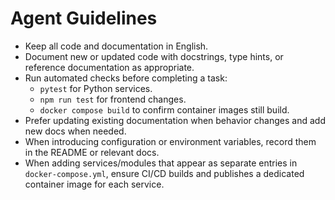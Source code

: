 # Agent Guidelines

- Keep all code and documentation in English.
- Document new or updated code with docstrings, type hints, or reference documentation as appropriate.
- Run automated checks before completing a task:
  - `pytest` for Python services.
  - `npm run test` for frontend changes.
  - `docker compose build` to confirm container images still build.
- Prefer updating existing documentation when behavior changes and add new docs when needed.
- When introducing configuration or environment variables, record them in the README or relevant docs.
- When adding services/modules that appear as separate entries in `docker-compose.yml`, ensure CI/CD builds and publishes a dedicated container image for each service.

